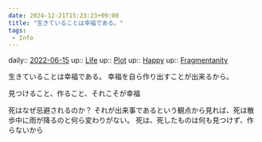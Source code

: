 ```yaml
---
date: 2024-12-21T15:23:23+09:00
title: "生きていることは幸福である。"
tags:
 - Info
---
```


daily:: [2022-06-15](Daily_Note/2022-06-15.md)
up:: [Life](Bar/Novel/Chaos/Life.md)
up:: [Plot](Bar/Novel/Chaos/Plot.md)
up:: [Happy](../Bar/Novel/Topics/Happy.md)
up:: [Fragmentanity](../Bar/Novel/Nacaria/Fragmentanity.md)

生きていることは幸福である。
幸福を自ら作り出すことが出来るから。

見つけること、作ること、それこそが幸福

死はなぜ忌避されるのか？
それが出来事であるという観点から見れば、死は散歩中に雨が降るのと何ら変わりがない。
死は、死したものは何も見つけず、作らないから